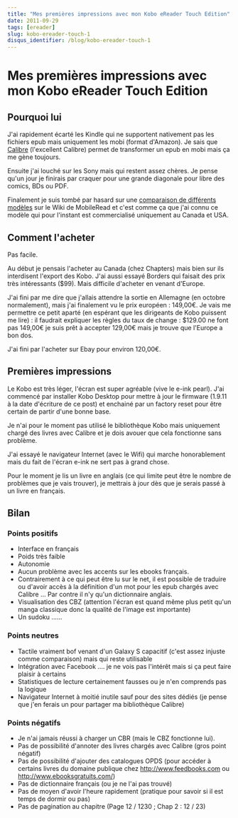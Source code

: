 ```yaml
---
title: "Mes premières impressions avec mon Kobo eReader Touch Edition"
date: 2011-09-29
tags: [ereader]
slug: kobo-ereader-touch-1
disqus_identifier: /blog/kobo-ereader-touch-1
---
```

# Mes premières impressions avec mon Kobo eReader Touch Edition

## Pourquoi lui
J'ai rapidement écarté les Kindle qui ne supportent nativement pas les fichiers epub mais uniquement les mobi (format d'Amazon). Je sais que [Calibre](http://calibre-ebook.com/) (l'excellent Calibre) permet de transformer un epub en mobi mais ça me gène toujours.

Ensuite j'ai louché sur les Sony mais qui restent assez chères. Je pense qu'un jour je finirais par craquer pour une grande diagonale pour libre des comics, BDs ou PDF.

Finalement je suis tombé par hasard sur une [comparaison de différents modèles](http://wiki.mobileread.com/wiki/E-book_Reader_Matrix) sur le Wiki de MobileRead et c'est comme ça que j'ai connu ce modèle qui pour l'instant est commercialisé uniquement au Canada et USA.

## Comment l'acheter

Pas facile.

Au début je pensais l'acheter au Canada (chez Chapters) mais bien sur ils interdisent l'export des Kobo. J'ai aussi essayé Borders qui faisait des prix très intéressants ($99). Mais difficile d'acheter en venant d'Europe.

J'ai fini par me dire que j'allais attendre la sortie en Allemagne (en octobre normalement), mais j'ai finalement vu le prix européen : 149,00€. Je vais me permettre ce petit aparté (en espérant que les dirigeants de Kobo puissent me lire) : il faudrait expliquer les règles du taux de change : $129.00 ne font pas 149,00€ je suis prêt à accepter 129,00€ mais je trouve que l'Europe a bon dos.

J'ai fini par l'acheter sur Ebay pour environ 120,00€.

## Premières impressions

Le Kobo est très léger, l'écran est super agréable (vive le e-ink pearl). J'ai commencé par installer Kobo Desktop pour mettre à jour le firmware (1.9.11 à la date d'écriture de ce post) et enchainé par un factory reset pour être certain de partir d'une bonne base.

Je n'ai pour le moment pas utilisé le bibliothèque Kobo mais uniquement chargé des livres avec Calibre et je dois avouer que cela fonctionne sans problème.

J'ai essayé le navigateur Internet (avec le Wifi) qui marche honorablement mais du fait de l'écran e-ink ne sert pas à grand chose.

Pour le moment je lis un livre en anglais (ce qui limite peut être le nombre de problèmes que je vais trouver), je mettrais à jour dès que je serais passé à un livre en français.

## Bilan

### Points positifs

* Interface en français
* Poids très faible
* Autonomie
* Aucun problème avec les accents sur les ebooks français.
* Contrairement à ce qui peut être lu sur le net, il est possible de traduire ou d'avoir accès à la définition d'un mot pour les epub chargés avec Calibre ... Par contre il n'y qu'un dictionnaire anglais.
* Visualisation des CBZ (attention l'écran est quand même plus petit qu'un manga classique donc la qualité de l'image est importante)
* Un sudoku ......

### Points neutres

* Tactile vraiment bof venant d'un Galaxy S capacitif (c'est assez injuste comme comparaison) mais qui reste utilisable
* Intégration avec Facebook .... je ne vois pas l'intérêt mais si ça peut faire plaisir à certains
* Statistiques de lecture certainement fausses ou je n'en comprends pas la logique
* Navigateur Internet à moitié inutile sauf pour des sites dédiés (je pense que j'en ferais un pour partager ma bibliothèque Calibre)

### Points négatifs

* Je n'ai jamais réussi à charger un CBR (mais le CBZ fonctionne lui).
* Pas de possibilité d'annoter des livres chargés avec Calibre (gros point négatif)
* Pas de possibilité d'ajouter des catalogues OPDS (pour accéder à certains livres du domaine publique chez http://www.feedbooks.com ou http://www.ebooksgratuits.com/)
* Pas de dictionnaire français (ou je ne l'ai pas trouvé)
* Pas de moyen d'avoir l'heure rapidement (pratique pour savoir si il est temps de dormir ou pas)
* Pas de pagination au chapitre (Page 12 / 1230 ; Chap 2 : 12 / 23)


